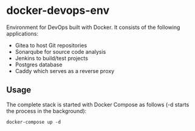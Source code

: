 # docker-devops-env

Environment for DevOps built with Docker. It consists of the following applications:

- Gitea to host Git repositories
- Sonarqube for source code analysis
- Jenkins to build/test projects
- Postgres database
- Caddy which serves as a reverse proxy

## Usage

The complete stack is started with Docker Compose as follows (-d starts the process in the background):

```
docker-compose up -d
```
